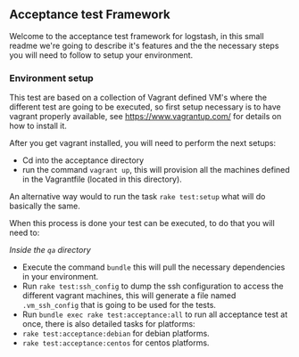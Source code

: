 ## Acceptance test Framework

Welcome to the acceptance test framework for logstash, in this small
readme we're going to describe it's features and the the necessary steps you will need to
follow to setup your environment.

### Environment setup

This test are based on a collection of Vagrant defined VM's where the
different test are going to be executed, so first setup necessary is to
have vagrant properly available, see https://www.vagrantup.com/ for
details on how to install it.

After you get vagrant installed, you will need to perform the next
setups:

* Cd into the acceptance directory
* run the command `vagrant up`, this will provision all the machines
  defined in the Vagrantfile (located in this directory).

An alternative way would to run the task `rake test:setup` what will do
basically the same.

When this process is done your test can be executed, to do that you will
need to:

_Inside the `qa` directory_

* Execute the command `bundle` this will pull the necessary dependencies in your environment.
* Run `rake test:ssh_config` to dump the ssh configuration to access the different vagrant machines, this will generate a file named `.vm_ssh_config` that is going to be used for the tests.
* Run `bundle exec rake test:acceptance:all` to run all acceptance test
  at once, there is also detailed tasks for platforms:
 * `rake test:acceptance:debian` for debian platforms.
 * `rake test:acceptance:centos` for centos platforms.
